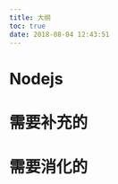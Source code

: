 ```yaml
---
title: 大纲
toc: true
date: 2018-08-04 12:43:51
---
```

# Nodejs









# 需要补充的





# 需要消化的
